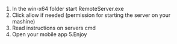 1. In the win-x64 folder start RemoteServer.exe
2. Click allow if needed (permission for starting the server on your mashine)
3. Read instructions on servers cmd
4. Open your mobile app
5.Enjoy
